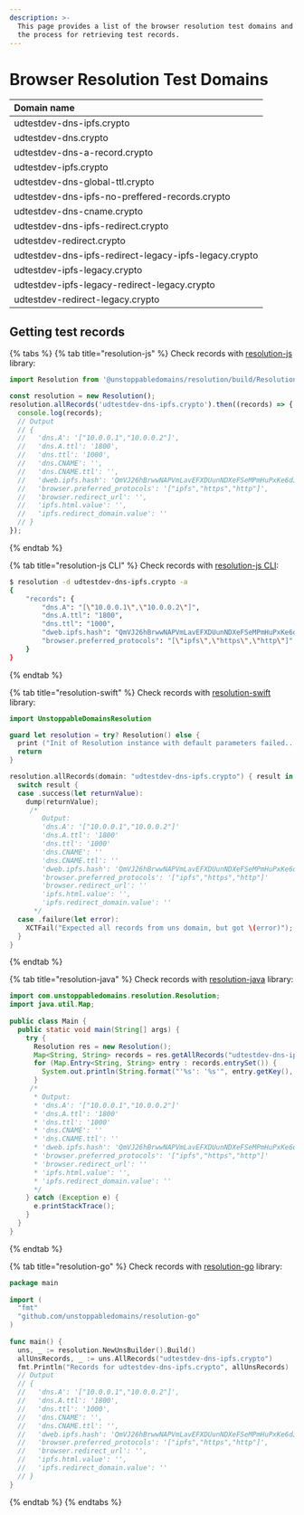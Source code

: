 ```yaml
---
description: >-
  This page provides a list of the browser resolution test domains and reviews
  the process for retrieving test records.
---
```


# Browser Resolution Test Domains

| Domain name |
| :--- |
| udtestdev-dns-ipfs.crypto |
| udtestdev-dns.crypto |
| udtestdev-dns-a-record.crypto |
| udtestdev-ipfs.crypto |
| udtestdev-dns-global-ttl.crypto |
| udtestdev-dns-ipfs-no-preffered-records.crypto |
| udtestdev-dns-cname.crypto |
| udtestdev-dns-ipfs-redirect.crypto |
| udtestdev-redirect.crypto |
| udtestdev-dns-ipfs-redirect-legacy-ipfs-legacy.crypto |
| udtestdev-ipfs-legacy.crypto |
| udtestdev-ipfs-legacy-redirect-legacy.crypto |
| udtestdev-redirect-legacy.crypto |

## Getting test records

{% tabs %}
{% tab title="resolution-js" %}
Check records with [resolution-js](https://github.com/unstoppabledomains/resolution) library:

```typescript
import Resolution from '@unstoppabledomains/resolution/build/Resolution';

const resolution = new Resolution();
resolution.allRecords('udtestdev-dns-ipfs.crypto').then((records) => {
  console.log(records);
  // Output
  // {
  //   'dns.A': '["10.0.0.1","10.0.0.2"]',
  //   'dns.A.ttl': '1800',
  //   'dns.ttl': '1000',
  //   'dns.CNAME': '',
  //   'dns.CNAME.ttl': '',
  //   'dweb.ipfs.hash': 'QmVJ26hBrwwNAPVmLavEFXDUunNDXeFSeMPmHuPxKe6dJv',
  //   'browser.preferred_protocols': '["ipfs","https","http"]',
  //   'browser.redirect_url': '',
  //   'ipfs.html.value': '',
  //   'ipfs.redirect_domain.value': ''
  // }
});
```
{% endtab %}

{% tab title="resolution-js CLI" %}
Check records with [resolution-js CLI](https://github.com/unstoppabledomains/resolution#command-line-interface):

```bash
$ resolution -d udtestdev-dns-ipfs.crypto -a
{
    "records": {
        "dns.A": "[\"10.0.0.1\",\"10.0.0.2\"]",
        "dns.A.ttl": "1800",
        "dns.ttl": "1000",
        "dweb.ipfs.hash": "QmVJ26hBrwwNAPVmLavEFXDUunNDXeFSeMPmHuPxKe6dJv",
        "browser.preferred_protocols": "[\"ipfs\",\"https\",\"http\"]"
    }
}
```
{% endtab %}

{% tab title="resolution-swift" %}
Check records with [resolution-swift](https://github.com/unstoppabledomains/resolution-swift) library:

```swift
import UnstoppableDomainsResolution

guard let resolution = try? Resolution() else {
  print ("Init of Resolution instance with default parameters failed...")
  return
}

resolution.allRecords(domain: "udtestdev-dns-ipfs.crypto") { result in
  switch result {
  case .success(let returnValue):
    dump(returnValue);
     /*
        Output:
        'dns.A': '["10.0.0.1","10.0.0.2"]'
        'dns.A.ttl': '1800'
        'dns.ttl': '1000'
        'dns.CNAME': ''
        'dns.CNAME.ttl': ''
        'dweb.ipfs.hash': 'QmVJ26hBrwwNAPVmLavEFXDUunNDXeFSeMPmHuPxKe6dJv'
        'browser.preferred_protocols': '["ipfs","https","http"]'
        'browser.redirect_url': ''
        'ipfs.html.value': '',
        'ipfs.redirect_domain.value': ''
      */
  case .failure(let error):
    XCTFail("Expected all records from uns domain, but got \(error)");
  }
}
```
{% endtab %}

{% tab title="resolution-java" %}
Check records with [resolution-java](https://github.com/unstoppabledomains/resolution-java) library:

```java
import com.unstoppabledomains.resolution.Resolution;
import java.util.Map;
​
public class Main {
  public static void main(String[] args) {
    try {
      Resolution res = new Resolution();
      Map<String, String> records = res.getAllRecords("udtestdev-dns-ipfs.crypto");
      for (Map.Entry<String, String> entry : records.entrySet()) {
        System.out.println(String.format("'%s': '%s'", entry.getKey(), entry.getValue());
      }
     /*
      * Output:
      * 'dns.A': '["10.0.0.1","10.0.0.2"]'
      * 'dns.A.ttl': '1800'
      * 'dns.ttl': '1000'
      * 'dns.CNAME': ''
      * 'dns.CNAME.ttl': ''
      * 'dweb.ipfs.hash': 'QmVJ26hBrwwNAPVmLavEFXDUunNDXeFSeMPmHuPxKe6dJv'
      * 'browser.preferred_protocols': '["ipfs","https","http"]'
      * 'browser.redirect_url': ''
      * 'ipfs.html.value': '',
      * 'ipfs.redirect_domain.value': ''
      */
    } catch (Exception e) {
      e.printStackTrace();
    }
  }
}
```
{% endtab %}

{% tab title="resolution-go" %}
Check records with [resolution-go](https://github.com/unstoppabledomains/resolution-go) library:

```go
package main
​
import (
  "fmt"
  "github.com/unstoppabledomains/resolution-go"
)
​
func main() {
  uns, _ := resolution.NewUnsBuilder().Build()
  allUnsRecords, _ := uns.AllRecords("udtestdev-dns-ipfs.crypto")
  fmt.Println("Records for udtestdev-dns-ipfs.crypto", allUnsRecords)
  // Output
  // {
  //   'dns.A': '["10.0.0.1","10.0.0.2"]',
  //   'dns.A.ttl': '1800',
  //   'dns.ttl': '1000',
  //   'dns.CNAME': '',
  //   'dns.CNAME.ttl': '',
  //   'dweb.ipfs.hash': 'QmVJ26hBrwwNAPVmLavEFXDUunNDXeFSeMPmHuPxKe6dJv',
  //   'browser.preferred_protocols': '["ipfs","https","http"]',
  //   'browser.redirect_url': '',
  //   'ipfs.html.value': '',
  //   'ipfs.redirect_domain.value': ''
  // }
}
```
{% endtab %}
{% endtabs %}
